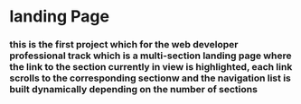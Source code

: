 # landing Page

### this is the first project which for the web developer professional track which is a multi-section landing page where the link to the section currently in view is highlighted, each link scrolls to the corresponding sectionw and the navigation list is built dynamically depending on the number of sections
